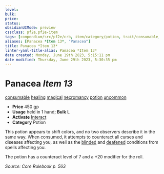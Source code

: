 ```yaml
---
level:
bulk:
price:
status:
obsidianUIMode: preview
cssclass: pf2e,pf2e-item
tags: [compendium/src/pf2e/crb, item/category/potion, trait/consumable, trait/healing, trait/magical, trait/necromancy, trait/potion, trait/uncommon]
aliases: [Panacea *Item 13*, "Panacea"]
title: Panacea *Item 13*
linter-yaml-title-alias: Panacea *Item 13*
date created: Monday, June 19th 2023, 5:15:11 pm
date modified: Thursday, June 29th 2023, 5:30:35 pm
---
```


# Panacea *Item 13*

[consumable](rules/traits/consumable.md) [healing](rules/traits/healing.md) [magical](rules/traits/magical.md) [necromancy](rules/traits/necromancy.md) [potion](rules/traits/potion.md) [uncommon](rules/traits/uncommon.md)  

- **Price** 450 gp
- **Usage** held in 1 hand; **Bulk** L
- **Activate** [Interact](rules/actions/interact.md)
- **Category** Potion

This potion appears to shift colors, and no two observers describe it in the same way. When consumed, it attempts to counteract all curses and diseases affecting you, as well as the [blinded](rules/conditions.md#Blinded) and [deafened](rules/conditions.md#Deafened) conditions from spells affecting you.

The potion has a counteract level of 7 and a +20 modifier for the roll.

*Source: Core Rulebook p. 563*
